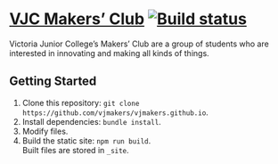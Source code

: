 # [VJC Makers’ Club](https://vjmakers.github.io/) [![Build status](https://travis-ci.org/vjmakers/vjmakers.github.io.svg?branch=source)](https://travis-ci.org/vjmakers/vjmakers.github.io)

Victoria Junior College’s Makers’ Club are a group of students who are interested in innovating and making all kinds of things.

## Getting Started

1. Clone this repository: `git clone https://github.com/vjmakers/vjmakers.github.io`.
1. Install dependencies: `bundle install`.
1. Modify files.
1. Build the static site: `npm run build`.  
   Built files are stored in `_site`.
